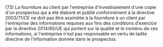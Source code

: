 (73) La fourniture au client par l'entreprise d'investissement d'une copie d'un prospectus qui a été élaboré et publié conformément à la directive 2003/71/CE ne doit pas être assimilée à la fourniture à un client par l'entreprise des informations requises aux fins des conditions d'exercice par la directive 2014/65/UE qui portent sur la qualité et le contenu de ces informations, si l'entreprise n'est pas responsable en vertu de ladite directive de l'information donnée dans le prospectus.